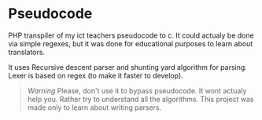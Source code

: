 # Pseudocode

PHP transpiler of my ict teachers pseudocode to c. It could actualy be done via simple regexes, but it was done for educational purposes to learn about translators.

It uses Recursive descent parser and shunting yard algorithm for parsing. Lexer is based on regex (to make it faster to develop).

> *Warning* 
> Please, don't use it to bypass pseudocode. It wont actualy help you. Rather try to understand all the algorithms.
> This project was made only to learn about writing parsers.


